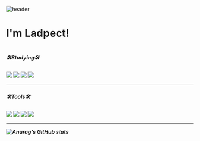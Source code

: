 ![header](https://capsule-render.vercel.app/api?type=waving&color=00B9FF&height=300&section=header&text=Welcome!%&fontSize=90)


<h1>I'm Ladpect!<h1>   
<h5>🛠️Studying🛠️<h5>   
<img src="https://img.shields.io/badge/Python-3776AB?style=flat-square&logo=Python&logoColor=ffffff"/>
<img src="https://img.shields.io/badge/C-A8B9CC?style=flat-square&logo=C&logoColor=ffffff"/>
<img src="https://img.shields.io/badge/CSharp-239120?style=flat-square&logo=Csharp&logoColor=ffffff"/>
<img src="https://img.shields.io/badge/.NET-512BD4?style=flat-square&logo=.NET&logoColor=ffffff"/> 
  
***
  
<h5>🛠️Tools🛠️<h5>
  <img src="https://img.shields.io/badge/VisualStudio-5C2D91?style=flat-square&logo=VisualStudio&logoColor=ffffff"/> 
  <img src="https://img.shields.io/badge/VisualStudioCode-007ACC?style=flat-square&logo=VisualStudioCode&logoColor=ffffff"/> 
  <img src="https://img.shields.io/badge/Github-181717?style=flat-square&logo=Github&logoColor=ffffff"/> 
  <img src="https://img.shields.io/badge/Unity-FFFFFF?style=flat&logo=Unity&logoColor=white"/>
  
***  
![Anurag's GitHub stats](https://github-readme-stats.vercel.app/api?username=Ladpect&show_icons=true&theme=algolia)
  
 
<!--#181717
**Ladpect/Ladpect** is a ✨ _special_ ✨ repository because its `README.md` (this file) appears on your GitHub profile.

Here are some ideas to get you started:

- 🔭 I’m currently working on ...
- 🌱 I’m currently learning ...
- 👯 I’m looking to collaborate on ...
- 🤔 I’m looking for help with ...
- 💬 Ask me about ...
- 📫 How to reach me: ...
- 😄 Pronouns: ...
- ⚡ Fun fact: ...
-->
